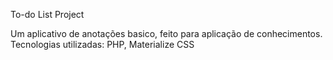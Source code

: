 To-do List Project

Um aplicativo de anotações basico, feito para aplicação de conhecimentos. 
Tecnologias utilizadas: PHP, Materialize CSS
